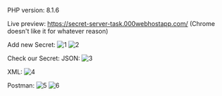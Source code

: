PHP version: 8.1.6

Live preview: https://secret-server-task.000webhostapp.com/ (Chrome doesn't like it for whatever reason)

Add new Secret:
![1](https://user-images.githubusercontent.com/39013317/187085151-2f01b27d-cd94-4f63-a7f2-c7908a2b3387.png)
![2](https://user-images.githubusercontent.com/39013317/187085167-66a2e10d-fd9c-4ffa-8e76-8f2fea1fd5e7.png)

Check our Secret:
JSON:
![3](https://user-images.githubusercontent.com/39013317/187085187-132437a8-e1f7-4862-a06e-8db88d255e02.png)

XML:
![4](https://user-images.githubusercontent.com/39013317/187085196-0444cce6-f3be-4a98-8f08-e75051198763.png)

Postman:
![5](https://user-images.githubusercontent.com/39013317/187085205-fbfeb2b1-a5df-45cc-825d-a7b898228832.png)
![6](https://user-images.githubusercontent.com/39013317/187085207-45cbfbc3-6b20-4d0c-91a0-c641dd33dc20.png)
